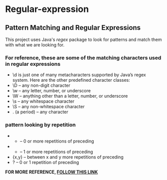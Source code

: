 # Regular-expression

## Pattern Matching and Regular Expressions
This project uses Java's _regex_ package to look for patterns and match them with what we are looking for. 

### For reference, these are some of the matching characters used in regular expressions
* \d is just one of many metacharacters supported by Java’s regex system. Here are the other predefined character classes:
* \D – any non-digit character
* \w – any letter, number, or underscore
* \W – anything other than a letter, number, or underscore 
* \s – any whitespace character
* \S – any non-whitespace character
* . (a period) – any character

### pattern looking by repetition 
* * – 0 or more repetitions of preceding
* + – 1 or more repetitions of preceding
* {x,y} – between x and y more repetitions of preceding 
* ? – 0 or 1 repetition of preceding

**FOR MORE REFERENCE, [FOLLOW THIS LINK](https://www.w3schools.com/java/java_regex.asp)**
